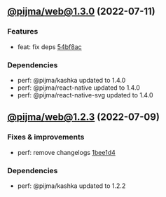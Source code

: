 ## [@pijma/web@1.3.0](https://github.com/qiwi/pijma-native/compare/2022.7.9-pijma.web.1.2.3-f0...2022.7.11-pijma.web.1.3.0-f0) (2022-07-11)

### Features
* feat: fix deps [54bf8ac](https://github.com/qiwi/pijma-native/commit/54bf8ac7d9286f16cb705ce7ad842b3f088a23cf)

### Dependencies
* perf: @pijma/kashka updated to 1.4.0
* perf: @pijma/react-native updated to 1.4.0
* perf: @pijma/react-native-svg updated to 1.4.0

## [@pijma/web@1.2.3](https://github.com/qiwi/pijma-native/compare/undefined...2022.7.9-pijma.web.1.2.3-f0) (2022-07-09)

### Fixes & improvements
* perf: remove changelogs [1bee1d4](https://github.com/qiwi/pijma-native/commit/1bee1d4127ce5755048613b7040f2f74b74d32d7)

### Dependencies
* perf: @pijma/kashka updated to 1.2.2

